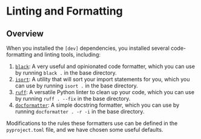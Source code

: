 # Linting and Formatting

## Overview

When you installed the `[dev]` dependencies, you installed several code-formatting and linting tools, including:

1. [`black`](https://black.readthedocs.io/en/stable/): A very useful and opinionated code formatter, which you can use by running `black .` in the base directory.
2. [`isort`](https://pycqa.github.io/isort/): A utility that will sort your import statements for you, which you can use by running `isort .` in the base directory.
3. [`ruff`](https://docs.astral.sh/ruff/): A versatile Python linter to clean up your code, which you can use by running `ruff . --fix` in the base directory.
4. [`docformatter`](https://github.com/PyCQA/docformatter): A simple docstring formatter, which you can use by running `docformatter . -r -i` in the base directory.

Modifications to the rules these formatters use can be defined in the `pyproject.toml` file, and we have chosen some useful defaults.
